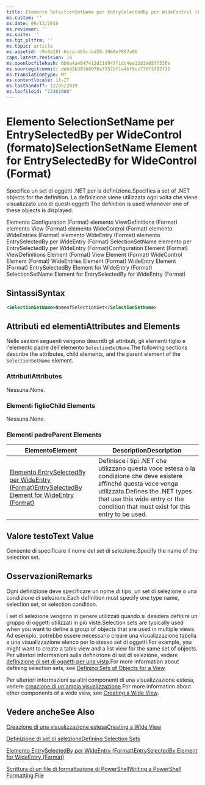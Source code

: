 ```yaml
---
title: Elemento SelectionSetName per EntrySelectedBy per WideControl (Format) | Microsoft Docs
ms.custom: ''
ms.date: 09/13/2016
ms.reviewer: ''
ms.suite: ''
ms.tgt_pltfrm: ''
ms.topic: article
ms.assetid: c9c6e18f-6cca-465c-bd20-3969e7897a96
caps.latest.revision: 10
ms.openlocfilehash: 6b6a4a4647412d11d947f1dc4ea12d1e05ff536e
ms.sourcegitcommit: debd2b38fb8070a7357bf1a4bf9cc736f3702f31
ms.translationtype: MT
ms.contentlocale: it-IT
ms.lasthandoff: 12/05/2019
ms.locfileid: "72361980"
---
```

# <a name="selectionsetname-element-for-entryselectedby-for-widecontrol-format"></a><span data-ttu-id="90e0e-102">Elemento SelectionSetName per EntrySelectedBy per WideControl (formato)</span><span class="sxs-lookup"><span data-stu-id="90e0e-102">SelectionSetName Element for EntrySelectedBy for WideControl (Format)</span></span>

<span data-ttu-id="90e0e-103">Specifica un set di oggetti .NET per la definizione.</span><span class="sxs-lookup"><span data-stu-id="90e0e-103">Specifies a set of .NET objects for the definition.</span></span> <span data-ttu-id="90e0e-104">La definizione viene utilizzata ogni volta che viene visualizzato uno di questi oggetti.</span><span class="sxs-lookup"><span data-stu-id="90e0e-104">The definition is used whenever one of these objects is displayed.</span></span>

<span data-ttu-id="90e0e-105">Elemento Configuration (Format) elemento ViewDefinitions (Format) elemento View (Format) elemento WideControl (Format) elemento WideEntries (Format) elemento WideEntry (Format) elemento EntrySelectedBy per WideEntry (Format) SelectionSetName elemento per EntrySelectedBy per WideEntry (Format)</span><span class="sxs-lookup"><span data-stu-id="90e0e-105">Configuration Element (Format) ViewDefinitions Element (Format) View Element (Format) WideControl Element (Format) WideEntries Element (Format) WideEntry Element (Format) EntrySelectedBy Element for WideEntry (Format) SelectionSetName Element for EntrySelectedBy for WideEntry (Format)</span></span>

## <a name="syntax"></a><span data-ttu-id="90e0e-106">Sintassi</span><span class="sxs-lookup"><span data-stu-id="90e0e-106">Syntax</span></span>

```xml
<SelectionSetName>NameofSelectionSet</SelectionSetName>

```

## <a name="attributes-and-elements"></a><span data-ttu-id="90e0e-107">Attributi ed elementi</span><span class="sxs-lookup"><span data-stu-id="90e0e-107">Attributes and Elements</span></span>

<span data-ttu-id="90e0e-108">Nelle sezioni seguenti vengono descritti gli attributi, gli elementi figlio e l'elemento padre dell'elemento `SelectionSetName`.</span><span class="sxs-lookup"><span data-stu-id="90e0e-108">The following sections describe the attributes, child elements, and the parent element of the `SelectionSetName` element.</span></span>

### <a name="attributes"></a><span data-ttu-id="90e0e-109">Attributi</span><span class="sxs-lookup"><span data-stu-id="90e0e-109">Attributes</span></span>

<span data-ttu-id="90e0e-110">Nessuna.</span><span class="sxs-lookup"><span data-stu-id="90e0e-110">None.</span></span>

### <a name="child-elements"></a><span data-ttu-id="90e0e-111">Elementi figlio</span><span class="sxs-lookup"><span data-stu-id="90e0e-111">Child Elements</span></span>

<span data-ttu-id="90e0e-112">Nessuna.</span><span class="sxs-lookup"><span data-stu-id="90e0e-112">None.</span></span>

### <a name="parent-elements"></a><span data-ttu-id="90e0e-113">Elementi padre</span><span class="sxs-lookup"><span data-stu-id="90e0e-113">Parent Elements</span></span>

|<span data-ttu-id="90e0e-114">Elemento</span><span class="sxs-lookup"><span data-stu-id="90e0e-114">Element</span></span>|<span data-ttu-id="90e0e-115">Description</span><span class="sxs-lookup"><span data-stu-id="90e0e-115">Description</span></span>|
|-------------|-----------------|
|[<span data-ttu-id="90e0e-116">Elemento EntrySelectedBy per WideEntry (Format)</span><span class="sxs-lookup"><span data-stu-id="90e0e-116">EntrySelectedBy Element for WideEntry (Format)</span></span>](./entryselectedby-element-for-wideentry-format.md)|<span data-ttu-id="90e0e-117">Definisce i tipi .NET che utilizzano questa voce estesa o la condizione che deve esistere affinché questa voce venga utilizzata.</span><span class="sxs-lookup"><span data-stu-id="90e0e-117">Defines the .NET types that use this wide entry or the condition that must exist for this entry to be used.</span></span>|

## <a name="text-value"></a><span data-ttu-id="90e0e-118">Valore testo</span><span class="sxs-lookup"><span data-stu-id="90e0e-118">Text Value</span></span>

<span data-ttu-id="90e0e-119">Consente di specificare il nome del set di selezione.</span><span class="sxs-lookup"><span data-stu-id="90e0e-119">Specify the name of the selection set.</span></span>

## <a name="remarks"></a><span data-ttu-id="90e0e-120">Osservazioni</span><span class="sxs-lookup"><span data-stu-id="90e0e-120">Remarks</span></span>

<span data-ttu-id="90e0e-121">Ogni definizione deve specificare un nome di tipo, un set di selezione o una condizione di selezione.</span><span class="sxs-lookup"><span data-stu-id="90e0e-121">Each definition must specify one type name, selection set, or selection condition.</span></span>

<span data-ttu-id="90e0e-122">I set di selezione vengono in genere utilizzati quando si desidera definire un gruppo di oggetti utilizzati in più viste.</span><span class="sxs-lookup"><span data-stu-id="90e0e-122">Selection sets are typically used when you want to define a group of objects that are used in multiple views.</span></span> <span data-ttu-id="90e0e-123">Ad esempio, potrebbe essere necessario creare una visualizzazione tabella e una visualizzazione elenco per lo stesso set di oggetti.</span><span class="sxs-lookup"><span data-stu-id="90e0e-123">For example, you might want to create a table view and a list view for the same set of objects.</span></span> <span data-ttu-id="90e0e-124">Per ulteriori informazioni sulla definizione di set di selezione, vedere [definizione di set di oggetti per una vista](./defining-selection-sets.md).</span><span class="sxs-lookup"><span data-stu-id="90e0e-124">For more information about defining selection sets, see [Defining Sets of Objects for a View](./defining-selection-sets.md).</span></span>

<span data-ttu-id="90e0e-125">Per ulteriori informazioni su altri componenti di una visualizzazione estesa, vedere [creazione di un'ampia visualizzazione](./creating-a-wide-view.md).</span><span class="sxs-lookup"><span data-stu-id="90e0e-125">For more information about other components of a wide view, see [Creating a Wide View](./creating-a-wide-view.md).</span></span>

## <a name="see-also"></a><span data-ttu-id="90e0e-126">Vedere anche</span><span class="sxs-lookup"><span data-stu-id="90e0e-126">See Also</span></span>

[<span data-ttu-id="90e0e-127">Creazione di una visualizzazione estesa</span><span class="sxs-lookup"><span data-stu-id="90e0e-127">Creating a Wide View</span></span>](./creating-a-wide-view.md)

[<span data-ttu-id="90e0e-128">Definizione di set di selezione</span><span class="sxs-lookup"><span data-stu-id="90e0e-128">Defining Selection Sets</span></span>](./defining-selection-sets.md)

[<span data-ttu-id="90e0e-129">Elemento EntrySelectedBy per WideEntry (Format)</span><span class="sxs-lookup"><span data-stu-id="90e0e-129">EntrySelectedBy Element for WideEntry (Format)</span></span>](./entryselectedby-element-for-wideentry-format.md)

[<span data-ttu-id="90e0e-130">Scrittura di un file di formattazione di PowerShell</span><span class="sxs-lookup"><span data-stu-id="90e0e-130">Writing a PowerShell Formatting File</span></span>](./writing-a-powershell-formatting-file.md)
